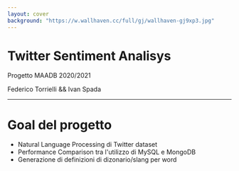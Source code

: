 ```yaml
---
layout: cover
background: "https://w.wallhaven.cc/full/gj/wallhaven-gj9xp3.jpg"
---
```


# Twitter Sentiment Analisys

Progetto MAADB 2020/2021

Federico Torrielli && Ivan Spada

---

# Goal del progetto

* Natural Language Processing di Twitter dataset
* Performance Comparison tra l'utilizzo di MySQL e MongoDB
* Generazione di definizioni di dizonario/slang per word